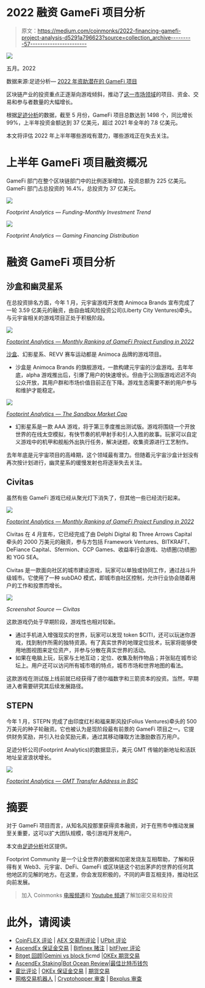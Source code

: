 # 2022 融资 GameFi 项目分析

> 原文：<https://medium.com/coinmonks/2022-financing-gamefi-project-analysis-d5291a796623?source=collection_archive---------57----------------------->

![](img/ad5ff85a8d2066ad78d95fd23b27c4f6.png)

五月。2022

数据来源:足迹分析— [2022 年资助潜在的 GameFi 项目](https://www.footprint.network/@KikiSmith/2022-Funding-Potential-Gamefi-Projects?channel=EN-257)

区块链产业的投资重点正逐渐向游戏倾斜，推动了[这一市场领域](https://cryptoslate.com/gamefi-slides-on-macro-trends-but-individual-projects-shine-april-monthly-report/)的项目、资金、交易和参与者数量的大幅增长。

根据[足迹分析](https://www.footprint.network/@Bond/GameFi-Overview?channel=EN-257)的数据，截至 5 月份，GameFi 项目总数达到 1498 个，同比增长 99%，上半年投资金额达到 37 亿美元，超过 2021 年全年的 7.8 亿美元。

本文将评估 2022 年上半年哪些游戏有潜力，哪些游戏正在失去关注。

# 上半年 GameFi 项目融资概况

GameFi 部门在整个区块链部门中的比例逐渐增加，投资总额为 225 亿美元。GameFi 部门占总投资的 16.4%，总投资为 37 亿美元。

![](img/94d9eb5f464aa6ee9ae4562ccdc6bd97.png)

*Footprint Analytics — Funding-Monthly Investment Trend*

![](img/a22105bbd4796d51b9274950d08865d5.png)

*Footprint Analytics — Gaming Financing Distribution*

# 融资 GameFi 项目分析

## 沙盒和幽灵星系

在总投资排名方面，今年 1 月，元宇宙游戏开发商 Animoca Brands 宣布完成了一轮 3.59 亿美元的融资，由自由城风险投资公司(Liberty City Ventures)牵头。与元宇宙相关的游戏项目正处于积极阶段。

![](img/3d7cd5a4eb95f7d92810489ccf40f380.png)

[*Footprint Analytics — Monthly Ranking of GameFi Project Funding in 2022*](https://www.footprint.network/@KikiSmith/2022-Funding-Potential-Gamefi-Projects?channel=EN-257)

[沙盒](https://www.footprint.network/@GraceAtreides/The-Sandbox-Dashboard?channel=EN-257)、幻影星系、REVV 赛车运动都是 Animoca 品牌的游戏项目。

*   沙盒是 Animoca Brands 的旗舰游戏，一款构建元宇宙的沙盒游戏。去年年底，alpha 游戏推出后，引爆了用户的快速增长。但由于公测版游戏迟迟不向公众开放，其用户群和市场价值目前正在下降。游戏生态需要不断的用户参与和维护才能稳定。

![](img/426becc513805077d8b7477490080e4a.png)

[*Footprint Analytics — The Sandbox Market Cap*](https://www.footprint.network/@GraceAtreides/The-Sandbox-Dashboard?channel=EN-257)

*   幻影星系是一款 AAA 游戏，将于第三季度推出测试版。游戏将围绕一个开放世界的在线太空模拟，有快节奏的机甲射手和引人入胜的故事。玩家可以自定义游戏中的机甲和舰船外出执行任务，解决谜题，收集资源进行工艺制作。

去年年底是元宇宙项目的高峰期，这个领域最有潜力。但随着元宇宙沙盒计划没有再次按计划进行，幽灵星系的缓慢发射也将逐渐失去关注。

## Civitas

虽然有些 GameFi 游戏已经从聚光灯下消失了，但其他一些已经流行起来。

![](img/be1039c758968c03741be028eb437d7f.png)

[*Footprint Analytics — Monthly Ranking of GameFi Project Funding in 2022*](https://www.footprint.network/@KikiSmith/2022-Funding-Potential-Gamefi-Projects?channel=EN-257)

Civitas 在 4 月宣布，它已经完成了由 Delphi Digital 和 Three Arrows Capital 牵头的 2000 万美元的融资，参与方包括 Framework Ventures、BITKRAFT、DeFiance Capital、Sfermion、CCP Games、收益率行会游戏、功绩圈(功绩圈)和 YGG SEA。

Civitas 是一款面向社区的城市建设游戏，玩家可以单独或协同工作，通过战斗升级城市。它使用了一种 subDAO 模式，即城市由社区控制，允许行业协会随着用户的工作和投票而增长。

![](img/3b6acca04f8bdae85de0dd204752e044.png)

*Screenshot Source — Civitas*

这款游戏仍处于早期阶段，游戏性也相对较新。

*   通过手机进入增强现实的世界，玩家可以发现 token $CITI，还可以玩迷你游戏，找到制作所需的独特资源。有了真实世界的地理定位技术，玩家将能够使用地图视图来定位资产，并参与分散在真实世界的活动。
*   如果在电脑上玩，玩家与土地互动；定位、收集及制作物品；并张贴在城市论坛上。用户还可以访问所有城市塔的特点，城市市场和世界地图的看法。

这款游戏在测试版上线前就已经获得了德尔福数字和三箭资本的投资。当然，早期进入者需要研究其后续发展路径。

## STEPN

今年 1 月，STEPN 完成了由印度红杉和福来斯风投(Folius Ventures)牵头的 500 万美元的种子轮融资。它也被认为是现阶段最有前景的 GameFi 项目之一。它提供财务奖励，并引入社会奖励元素，通过其移动赚取方法激励数百万用户。

足迹分析公司(Footprint Analytics)的数据显示，美元 GMT 传输的新地址和活跃地址呈波浪状增长。

![](img/c4d305e26028df258bf844f42eff6e3d.png)

[*Footprint Analytics — GMT Transfer Address in BSC*](https://www.footprint.network/guest/chart/GMT-Transfer-Address-in-BSC-fp-0e1d0132-13bb-47a5-92f9-18d3fcc01279)

# 摘要

对于 GameFi 项目而言，从知名风投那里获得资本融资，对于在熊市中推动发展至关重要，这可以扩大团队规模，吸引游戏开发用户。

本文由[足迹分析](https://www.footprint.network/)社区提供。

Footprint Community 是一个让全世界的数据和加密发烧友互相帮助，了解和获得有关 Web3、元宇宙、DeFi、GameFi 或区块链这个初出茅庐的世界的任何其他地区的见解的地方。在这里，你会发现积极的，不同的声音互相支持，推动社区向前发展。

> 加入 Coinmonks [电报频道](https://t.me/coincodecap)和 [Youtube 频道](https://www.youtube.com/c/coinmonks/videos)了解加密交易和投资

# 此外，请阅读

*   [CoinFLEX 评论](https://coincodecap.com/coinflex-review) | [AEX 交易所评论](https://coincodecap.com/aex-exchange-review) | [UPbit 评论](https://coincodecap.com/upbit-review)
*   [AscendEx 保证金交易](https://coincodecap.com/ascendex-margin-trading) | [Bitfinex 赌注](https://coincodecap.com/bitfinex-staking) | [bitFlyer 评论](https://coincodecap.com/bitflyer-review)
*   [Bitget 回顾](https://coincodecap.com/bitget-review)|[Gemini vs block fi](https://coincodecap.com/gemini-vs-blockfi)cmd |[OKEx 期货交易](https://coincodecap.com/okex-futures-trading)
*   [AscendEx Staking](https://coincodecap.com/ascendex-staking)|[Bot Ocean Review](https://coincodecap.com/bot-ocean-review)|[最佳比特币钱包](https://coincodecap.com/bitcoin-wallets-india)
*   [霍比评论](https://coincodecap.com/huobi-review) | [OKEx 保证金交易](https://coincodecap.com/okex-margin-trading) | [期货交易](https://coincodecap.com/futures-trading)
*   [网格交易机器人](https://coincodecap.com/grid-trading) | [Cryptohopper 审查](/coinmonks/cryptohopper-review-a388ff5bae88) | [Bexplus 审查](https://coincodecap.com/bexplus-review)
